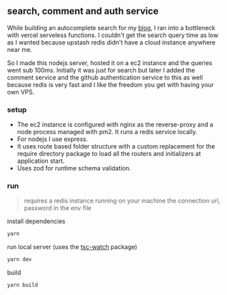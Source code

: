 ## search, comment and auth service

While building an autocomplete search for my [blog](https://mohits.dev), I ran into a bottleneck with vercel serveless functions. I couldn't get the search query time as low as I wanted because upstash redis didn't have a cloud instance anywhere near me.

So I made this nodejs server, hosted it on a ec2 instance and the queries went sub 100ms. Initially it was just for search but later I added the comment service and the github authentication service to this as well because redis is very fast and I like the freedom you get with having your own VPS.

### setup

- The ec2 instance is configured with nginx as the reverse-proxy and a node process managed with pm2. It runs a redis service locally.
- For nodejs I use express.
- It uses route based folder structure with a custom replacement for the require directory package to load all the routers and initializers at application start.
- Uses zod for runtime schema validation.

### run

> requires a redis instance running on your machine the connection url, password in the env file

install dependencies

```bash
yarn
```

run local server (uses the [tsc-watch](https://www.npmjs.com/package/tsc-watch) package)

```bash
yarn dev
```

build

```bash
yarn build
```
